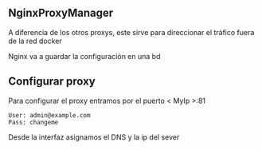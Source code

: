 ## NginxProxyManager
A diferencia de los otros proxys, este sirve para direccionar el tráfico fuera de la red docker

Nginx va a guardar la configuración en una bd 

## Configurar proxy
Para configurar el proxy entramos por el puerto < MyIp >:81
````
User: admin@example.com
Pass: changeme
````
Desde la interfaz asignamos el DNS y la ip del sever

